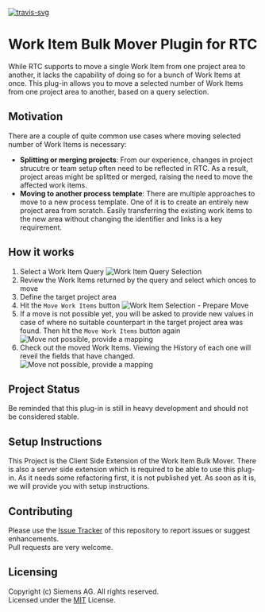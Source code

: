 [![travis-svg][travis-svg]][travis]

# Work Item Bulk Mover Plugin for RTC
While RTC supports to move a single Work Item from one project area to another, it lacks the capability of doing so for a bunch of Work Items at once. This plug-in allows you to move a selected number of Work Items from one project area to another, based on a query selection.

## Motivation
There are a couple of quite common use cases where moving selected number of Work Items is necessary:
 - **Splitting or merging projects**: From our experience, changes in project strucutre or team setup often need to be reflected in RTC. As a result, project areas might be splitted or merged, raising the need to move the affected work items.
 - **Moving to another process template**: There are multiple approaches to move to a new process template. One of it is to create an entirely new project area from scratch. Easily transferring the existing work items to the new area without changing the identifier and links is a key requirement.

## How it works
1. Select a Work Item Query
![Work Item Query Selection](https://github.com/jazz-community/rtc-workitem-bulk-mover-ui/blob/master/documentation/query-selection.png)
2. Review the Work Items returned by the query and select which onces to move
3. Define the target project area
4. Hit the `Move Work Items` button
![Work Item Selection - Prepare Move](https://github.com/jazz-community/rtc-workitem-bulk-mover-ui/blob/master/documentation/workitem-list.png)
5. If a move is not possible yet, you will be asked to provide new values in case of where no suitable counterpart in the target project area was found. Then hit the `Move Work Items` button again
![Move not possible, provide a mapping](https://github.com/jazz-community/rtc-workitem-bulk-mover-ui/blob/master/documentation/mapping-required.png)
6. Check out the moved Work Items. Viewing the History of each one will reveil the fields that have changed.
![Move not possible, provide a mapping](https://github.com/jazz-community/rtc-workitem-bulk-mover-ui/blob/master/documentation/moved-workitem.png)

## Project Status
Be reminded that this plug-in is still in heavy development and should not be considered stable.

## Setup Instructions
This Project is the Client Side Extension of the Work Item Bulk Mover. There is also a server side extension which is required to be able to use this plug-in. As it needs some refactoring first, it is not published yet. As soon as it is, we will provide you with setup instructions.

## Contributing
Please use the [Issue Tracker](https://github.com/jazz-community/rtc-workitem-bulk-mover-ui/issues) of this repository to report issues or suggest enhancements.<br>
Pull requests are very welcome.

## Licensing
Copyright (c) Siemens AG. All rights reserved.<br>
Licensed under the [MIT](https://github.com/jazz-community/rtc-workitem-bulk-mover-ui/blob/master/LICENSE) License.

[travis-svg]: https://travis-ci.org/jazz-community/rtc-workitem-bulk-mover-ui.svg?branch=master
[travis]: https://travis-ci.org/jazz-community/rtc-workitem-bulk-mover-ui
